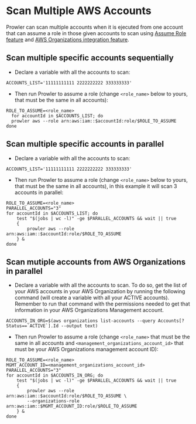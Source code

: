 # Scan Multiple AWS Accounts

Prowler can scan multiple accounts when it is ejecuted from one account that can assume a role in those given accounts to scan using [Assume Role feature](docs/tutorials/aws/role-assumption.md) and [AWS Organizations integration feature](docs/tutorials/aws/role-assumption.md).


## Scan multiple specific accounts sequentially

- Declare a variable with all the accounts to scan:

```
ACCOUNTS_LIST='11111111111 2222222222 333333333'
```

- Then run Prowler to assume a role (change `<role_name>` below to yours, that must be the same in all accounts):

```
ROLE_TO_ASSUME=<role_name>
  for accountId in $ACCOUNTS_LIST; do
  prowler aws --role arn:aws:iam::$accountId:role/$ROLE_TO_ASSUME
done
```

## Scan multiple specific accounts in parallel

- Declare a variable with all the accounts to scan:

```
ACCOUNTS_LIST='11111111111 2222222222 333333333'
```

- Then run Prowler to assume a role (change `<role_name>` below to yours, that must be the same in all accounts), in this example it will scan 3 accounts in parallel:

```
ROLE_TO_ASSUME=<role_name>
PARALLEL_ACCOUNTS="3"
for accountId in $ACCOUNTS_LIST; do
    test "$(jobs | wc -l)" -ge $PARALLEL_ACCOUNTS && wait || true
    {
        prowler aws --role arn:aws:iam::$accountId:role/$ROLE_TO_ASSUME
    } &
done
```

## Scan mutiple accounts from AWS Organizations in parallel

- Declare a variable with all the accounts to scan. To do so, get the list of your AWS accounts in your AWS Organization by running the following command (will create a variable with all your ACTIVE accounts). Remember to run that command with the permissions needed to get that information in your AWS Organizations Management account.

```
ACCOUNTS_IN_ORG=$(aws organizations list-accounts --query Accounts[?Status==`ACTIVE`].Id --output text)
```

- Then run Prowler to assume a role (change `<role_name>` that must be the same in all accounts and `<management_organizations_account_id>` that must be your AWS Organizations management account ID):

```
ROLE_TO_ASSUME=<role_name>
MGMT_ACCOUNT_ID=<management_organizations_account_id>
PARALLEL_ACCOUNTS="3"
for accountId in $ACCOUNTS_IN_ORG; do
    test "$(jobs | wc -l)" -ge $PARALLEL_ACCOUNTS && wait || true
    {
        prowler aws --role arn:aws:iam::$accountId:role/$ROLE_TO_ASSUME \
        --organizations-role arn:aws:iam::$MGMT_ACCOUNT_ID:role/$ROLE_TO_ASSUME
    } &
done
```

